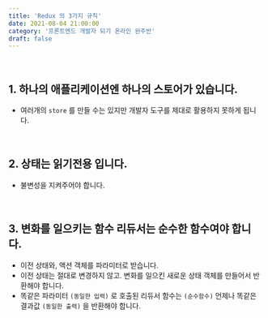 ```yaml
---
title: 'Redux 의 3가지 규칙'
date: 2021-08-04 21:00:00
category: '프론트엔드 개발자 되기 온라인 완주반'
draft: false
---
```


<br/>

## **1. 하나의 애플리케이션엔 하나의 스토어가 있습니다.**

- 여러개의 `store` 를 만들 수는 있지만 개발자 도구를 제대로 활용하지 못하게 됩니다.

<br/>

## **2. 상태는 읽기전용 입니다.**

- 불변성을 지켜주어야 합니다.

<br/>

## **3. 변화를 일으키는 함수 리듀서는 순수한 함수여야 합니다.**

- 이전 상태와, 액션 객체를 파라미터로 받습니다.
- 이전 상태는 절대로 변경하지 않고. 변화를 일으킨 새로운 상태 객체를 만들어서 반환해야 합니다.
- 똑같은 파라미터 `(동일한 입력)` 로 호출된 리듀서 함수는 `(순수함수)` 언제나 똑같은 결과값 `(동일한 출력)` 을 반환해야 합니다.
